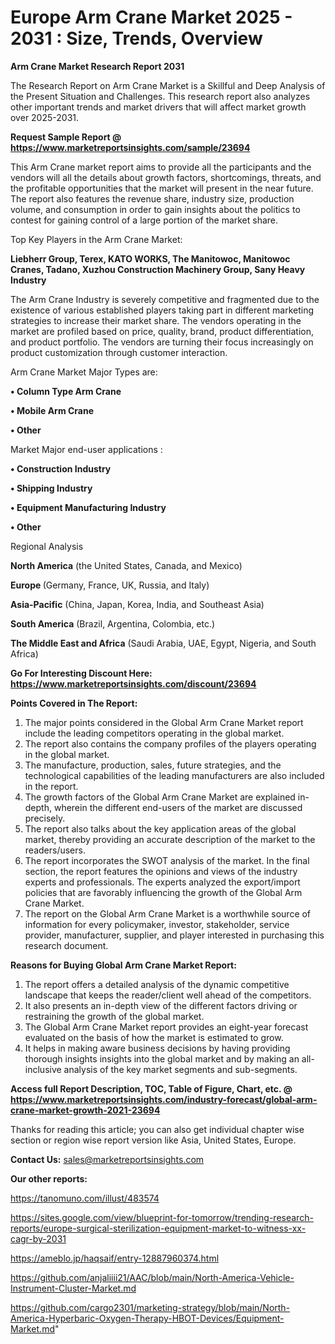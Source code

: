 # Europe Arm Crane Market 2025 - 2031 : Size, Trends, Overview

<strong>Arm Crane Market Research Report 2031</strong>

The Research Report on Arm Crane Market is a Skillful and Deep Analysis of the Present Situation and Challenges. This research report also analyzes other important trends and market drivers that will affect market growth over 2025-2031.

<strong>Request Sample Report @ <a href=https://www.marketreportsinsights.com/sample/23694>https://www.marketreportsinsights.com/sample/23694</a></strong>

This Arm Crane market report aims to provide all the participants and the vendors will all the details about growth factors, shortcomings, threats, and the profitable opportunities that the market will present in the near future. The report also features the revenue share, industry size, production volume, and consumption in order to gain insights about the politics to contest for gaining control of a large portion of the market share.

Top Key Players in the Arm Crane Market:

<strong>Liebherr Group, Terex, KATO WORKS, The Manitowoc, Manitowoc Cranes, Tadano, Xuzhou Construction Machinery Group, Sany Heavy Industry</strong>

The Arm Crane Industry is severely competitive and fragmented due to the existence of various established players taking part in different marketing strategies to increase their market share. The vendors operating in the market are profiled based on price, quality, brand, product differentiation, and product portfolio. The vendors are turning their focus increasingly on product customization through customer interaction.

Arm Crane Market Major Types are:

<strong>• Column Type Arm Crane

• Mobile Arm Crane

• Other</strong>

Market Major end-user applications :

<strong>• Construction Industry

• Shipping Industry

• Equipment Manufacturing Industry

• Other</strong>

Regional Analysis

</u><strong><b>North America</b></strong> (the United States, Canada, and Mexico)

<strong><b>Europe </b></strong>(Germany, France, UK, Russia, and Italy)

<strong><b>Asia-Pacific</b></strong> (China, Japan, Korea, India, and Southeast Asia)

<strong><b>South America</b></strong> (Brazil, Argentina, Colombia, etc.)

<strong><b>The Middle East and Africa</b></strong> (Saudi Arabia, UAE, Egypt, Nigeria, and South Africa)

<strong>Go For Interesting Discount Here: <a href=https://www.marketreportsinsights.com/discount/23694>https://www.marketreportsinsights.com/discount/23694</a></strong>

<strong>Points Covered in The Report:</strong>
<ol>
  <li>The major points considered in the Global Arm Crane Market report include the leading competitors operating in the global market.</li>
  <li>The report also contains the company profiles of the players operating in the global market.</li>
  <li>The manufacture, production, sales, future strategies, and the technological capabilities of the leading manufacturers are also included in the report.</li>
  <li>The growth factors of the Global Arm Crane Market are explained in-depth, wherein the different end-users of the market are discussed precisely.</li>
  <li>The report also talks about the key application areas of the global market, thereby providing an accurate description of the market to the readers/users.</li>
  <li>The report incorporates the SWOT analysis of the market. In the final section, the report features the opinions and views of the industry experts and professionals. The experts analyzed the export/import policies that are favorably influencing the growth of the Global Arm Crane Market.</li>
  <li>The report on the Global Arm Crane Market is a worthwhile source of information for every policymaker, investor, stakeholder, service provider, manufacturer, supplier, and player interested in purchasing this research document.</li>
</ol>
<strong>Reasons for Buying Global Arm Crane Market Report:</strong>

<ol>
  <li>The report offers a detailed analysis of the dynamic competitive landscape that keeps the reader/client well ahead of the competitors.</li>
  <li>It also presents an in-depth view of the different factors driving or restraining the growth of the global market.</li>
  <li>The Global Arm Crane Market report provides an eight-year forecast evaluated on the basis of how the market is estimated to grow.</li>
  <li>It helps in making aware business decisions by having providing thorough insights insights into the global market and by making an all-inclusive analysis of the key market segments and sub-segments.</li>
</ol>
<strong>Access full Report Description, TOC, Table of Figure, Chart, etc. @ <a href=https://www.marketreportsinsights.com/industry-forecast/global-arm-crane-market-growth-2021-23694>https://www.marketreportsinsights.com/industry-forecast/global-arm-crane-market-growth-2021-23694</a></strong>


Thanks for reading this article; you can also get individual chapter wise section or region wise report version like Asia, United States, Europe.

<strong>Contact Us:</strong>
sales@marketreportsinsights.com

<strong>Our other reports:</strong>

<a href=https://tanomuno.com/illust/483574>https://tanomuno.com/illust/483574</a>

<a href=https://sites.google.com/view/blueprint-for-tomorrow/trending-research-reports/europe-surgical-sterilization-equipment-market-to-witness-xx-cagr-by-2031>https://sites.google.com/view/blueprint-for-tomorrow/trending-research-reports/europe-surgical-sterilization-equipment-market-to-witness-xx-cagr-by-2031</a>

<a href=https://ameblo.jp/haqsaif/entry-12887960374.html>https://ameblo.jp/haqsaif/entry-12887960374.html</a>

<a href=https://github.com/anjaliiii21/AAC/blob/main/North-America-Vehicle-Instrument-Cluster-Market.md>https://github.com/anjaliiii21/AAC/blob/main/North-America-Vehicle-Instrument-Cluster-Market.md</a>

<a href=https://github.com/cargo2301/marketing-strategy/blob/main/North-America-Hyperbaric-Oxygen-Therapy-HBOT-Devices/Equipment-Market.md>https://github.com/cargo2301/marketing-strategy/blob/main/North-America-Hyperbaric-Oxygen-Therapy-HBOT-Devices/Equipment-Market.md</a>"
